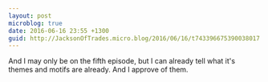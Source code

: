 ```yaml
---
layout: post
microblog: true
date: 2016-06-16 23:55 +1300
guid: http://JacksonOfTrades.micro.blog/2016/06/16/t743396675390038017.html
---
```

And I may only be on the fifth episode, but I can already tell what it's themes and motifs are already. And I approve of them.
